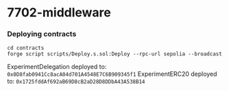 # 7702-middleware

### Deploying contracts

```
cd contracts
forge script scripts/Deploy.s.sol:Deploy --rpc-url sepolia --broadcast
```

ExperimentDelegation deployed to: `0x0D8fab0941Cc8acA04d701A4548E7C6B909345f1`
ExperimentERC20 deployed to: `0x1725fddAf692aB69D8cB2aD28D8DDbA43A538B14`